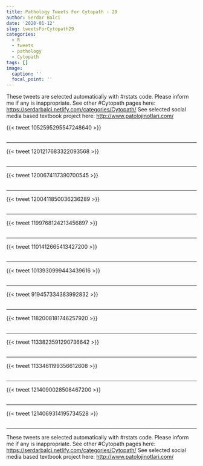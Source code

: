 ```yaml
---
title: Pathology Tweets For Cytopath - 29
author: Serdar Balci
date: '2020-01-12'
slug: tweetsForCytopath29
categories:
  - R
  - tweets
  - pathology
  - Cytopath
tags: []
image:
  caption: ''
  focal_point: ''
---
```



These tweets are selected automatically with #rstats code. Please inform me if any is inappropriate.
See other #Cytopath pages here: https://serdarbalci.netlify.com/categories/Cytopath/ 
See selected social media based textbook project here: http://www.patolojinotlari.com/

{{< tweet 1052595295547248640 >}}
<br>
<br>
<hr>
{{< tweet 1201217683322093568 >}}
<br>
<br>
<hr>
{{< tweet 1200674117390700545 >}}
<br>
<br>
<hr>
{{< tweet 1200411850036236289 >}}
<br>
<br>
<hr>
{{< tweet 1199768124213456897 >}}
<br>
<br>
<hr>
{{< tweet 1101412665413427200 >}}
<br>
<br>
<hr>
{{< tweet 1013930999443439616 >}}
<br>
<br>
<hr>
{{< tweet 919457334383992832 >}}
<br>
<br>
<hr>
{{< tweet 1182008181746257920 >}}
<br>
<br>
<hr>
{{< tweet 1133823591290736642 >}}
<br>
<br>
<hr>
{{< tweet 1133461199356612608 >}}
<br>
<br>
<hr>
{{< tweet 1214090028508467200 >}}
<br>
<br>
<hr>
{{< tweet 1214069314195734528 >}}
<br>
<br>
<hr>


These tweets are selected automatically with #rstats code. Please inform me if any is inappropriate.
See other #Cytopath pages here: https://serdarbalci.netlify.com/categories/Cytopath/ 
See selected social media based textbook project here: http://www.patolojinotlari.com/

